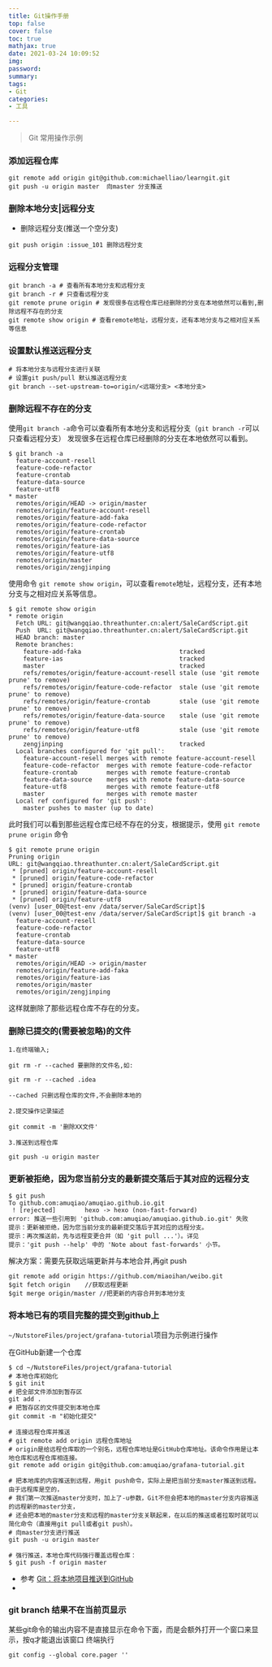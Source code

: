 ```yaml
---
title: Git操作手册
top: false
cover: false
toc: true
mathjax: true
date: 2021-03-24 10:09:52
img:
password:
summary:
tags:
- Git
categories:
- 工具

---
```


> Git 常用操作示例

<!--more-->

### 添加远程仓库
```
git remote add origin git@github.com:michaelliao/learngit.git  
git push -u origin master  向master 分支推送
```

### 删除本地分支|远程分支
- 删除远程分支(推送一个空分支)
```
git push origin :issue_101 删除远程分支
```

### 远程分支管理
```
git branch -a # 查看所有本地分支和远程分支
git branch -r # 只查看远程分支
git remote prune origin # 发现很多在远程仓库已经删除的分支在本地依然可以看到,删除远程不存在的分支
git remote show origin # 查看remote地址，远程分支，还有本地分支与之相对应关系等信息
```

### 设置默认推送远程分支

```
# 将本地分支与远程分支进行关联
# 设置git push/pull 默认推送远程分支 
git branch --set-upstream-to=origin/<远端分支> <本地分支>  
```



### 删除远程不存在的分支
使用`git branch -a`命令可以查看所有本地分支和远程分支（`git branch -r`可以只查看远程分支）
发现很多在远程仓库已经删除的分支在本地依然可以看到。
```
$ git branch -a
  feature-account-resell
  feature-code-refactor
  feature-crontab
  feature-data-source
  feature-utf8
* master
  remotes/origin/HEAD -> origin/master
  remotes/origin/feature-account-resell
  remotes/origin/feature-add-faka
  remotes/origin/feature-code-refactor
  remotes/origin/feature-crontab
  remotes/origin/feature-data-source
  remotes/origin/feature-ias
  remotes/origin/feature-utf8
  remotes/origin/master
  remotes/origin/zengjinping
```
使用命令 `git remote show origin`，可以查看`remote`地址，远程分支，还有本地分支与之相对应关系等信息。
```
$ git remote show origin
* remote origin
  Fetch URL: git@wangqiao.threathunter.cn:alert/SaleCardScript.git
  Push  URL: git@wangqiao.threathunter.cn:alert/SaleCardScript.git
  HEAD branch: master
  Remote branches:
    feature-add-faka                           tracked
    feature-ias                                tracked
    master                                     tracked
    refs/remotes/origin/feature-account-resell stale (use 'git remote prune' to remove)
    refs/remotes/origin/feature-code-refactor  stale (use 'git remote prune' to remove)
    refs/remotes/origin/feature-crontab        stale (use 'git remote prune' to remove)
    refs/remotes/origin/feature-data-source    stale (use 'git remote prune' to remove)
    refs/remotes/origin/feature-utf8           stale (use 'git remote prune' to remove)
    zengjinping                                tracked
  Local branches configured for 'git pull':
    feature-account-resell merges with remote feature-account-resell
    feature-code-refactor  merges with remote feature-code-refactor
    feature-crontab        merges with remote feature-crontab
    feature-data-source    merges with remote feature-data-source
    feature-utf8           merges with remote feature-utf8
    master                 merges with remote master
  Local ref configured for 'git push':
    master pushes to master (up to date)
```
此时我们可以看到那些远程仓库已经不存在的分支，根据提示，使用 `git remote prune origin` 命令
```
$ git remote prune origin
Pruning origin
URL: git@wangqiao.threathunter.cn:alert/SaleCardScript.git
 * [pruned] origin/feature-account-resell
 * [pruned] origin/feature-code-refactor
 * [pruned] origin/feature-crontab
 * [pruned] origin/feature-data-source
 * [pruned] origin/feature-utf8
(venv) [user_00@test-env /data/server/SaleCardScript]$ 
(venv) [user_00@test-env /data/server/SaleCardScript]$ git branch -a
  feature-account-resell
  feature-code-refactor
  feature-crontab
  feature-data-source
  feature-utf8
* master
  remotes/origin/HEAD -> origin/master
  remotes/origin/feature-add-faka
  remotes/origin/feature-ias
  remotes/origin/master
  remotes/origin/zengjinping
```
这样就删除了那些远程仓库不存在的分支。


### 删除已提交的(需要被忽略)的文件
```
1.在终端输入;

git rm -r --cached 要删除的文件名,如:

git rm -r --cached .idea

--cached 只删远程仓库的文件,不会删除本地的

2.提交操作记录描述

git commit -m '删除XX文件'

3.推送到远程仓库

git push -u origin master

```


### 更新被拒绝，因为您当前分支的最新提交落后于其对应的远程分支
```
$ git push
To github.com:amuqiao/amuqiao.github.io.git
 ! [rejected]        hexo -> hexo (non-fast-forward)
error: 推送一些引用到 'github.com:amuqiao/amuqiao.github.io.git' 失败
提示：更新被拒绝，因为您当前分支的最新提交落后于其对应的远程分支。
提示：再次推送前，先与远程变更合并（如 'git pull ...'）。详见
提示：'git push --help' 中的 'Note about fast-forwards' 小节。
```

解决方案：需要先获取远端更新并与本地合并,再git push
```
git remote add origin https://github.com/miaoihan/weibo.git  
$git fetch origin    //获取远程更新
$git merge origin/master //把更新的内容合并到本地分支
```

### 将本地已有的项目完整的提交到github上
`~/NutstoreFiles/project/grafana-tutorial`项目为示例进行操作

在GitHub新建一个仓库

```
$ cd ~/NutstoreFiles/project/grafana-tutorial
# 本地仓库初始化
$ git init
# 把全部文件添加到暂存区
git add .
# 把暂存区的文件提交到本地仓库
git commit -m "初始化提交"

# 连接远程仓库并推送
# git remote add origin 远程仓库地址
# origin是给远程仓库取的一个别名，远程仓库地址是GitHub仓库地址。该命令作用是让本地仓库和远程仓库相连接。
git remote add origin git@github.com:amuqiao/grafana-tutorial.git

# 把本地库的内容推送到远程，用git push命令，实际上是把当前分支master推送到远程。由于远程库是空的，
# 我们第一次推送master分支时，加上了-u参数，Git不但会把本地的master分支内容推送的远程新的master分支，
# 还会把本地的master分支和远程的master分支关联起来，在以后的推送或者拉取时就可以简化命令（直接用git pull或者git push）。
# 向master分支进行推送
git push -u origin master

# 强行推送，本地仓库代码强行覆盖远程仓库：
$ git push -f origin master
```
- 参考 [Git：将本地项目推送到GitHub](https://blog.csdn.net/qq_42780289/article/details/102512463)
- 


### git branch 结果不在当前页显示
某些git命令的输出内容不是直接显示在命令下面，而是会额外打开一个窗口来显示，按q才能退出该窗口
终端执行
```
git config --global core.pager ''
```